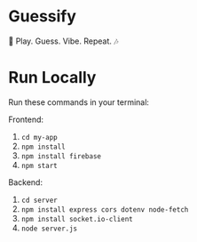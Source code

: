 # Guessify

🚀 Play. Guess. Vibe. Repeat. 🎶

# Run Locally

Run these commands in your terminal:

Frontend:
1. `cd my-app`
2. `npm install`
3. `npm install firebase`
4. `npm start`

Backend:
1. `cd server `
2. `npm install express cors dotenv node-fetch`
3. `npm install socket.io-client`
4. `node server.js`
